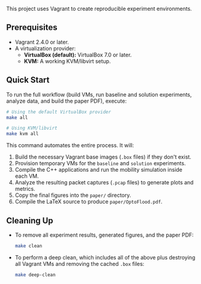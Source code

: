 This project uses Vagrant to create reproducible experiment environments.

## Prerequisites

- Vagrant 2.4.0 or later.
- A virtualization provider:
  - **VirtualBox (default):** VirtualBox 7.0 or later.
  - **KVM:** A working KVM/libvirt setup.


## Quick Start

To run the full workflow (build VMs, run baseline and solution experiments, analyze data, and build the paper PDF), execute:

```bash
# Using the default VirtualBox provider
make all

# Using KVM/libvirt
make kvm all
```

This command automates the entire process. It will:
1.  Build the necessary Vagrant base images (`.box` files) if they don't exist.
2.  Provision temporary VMs for the `baseline` and `solution` experiments.
3.  Compile the C++ applications and run the mobility simulation inside each VM.
4.  Analyze the resulting packet captures (`.pcap` files) to generate plots and metrics.
5.  Copy the final figures into the `paper/` directory.
6.  Compile the LaTeX source to produce `paper/OptoFlood.pdf`.

## Cleaning Up

- To remove all experiment results, generated figures, and the paper PDF:
  ```bash
  make clean
  ```
- To perform a deep clean, which includes all of the above plus destroying all Vagrant VMs and removing the cached `.box` files:
  ```bash
  make deep-clean
  ```

